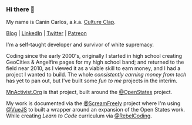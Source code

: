### Hi there 👋

My name is Canin Carlos, a.k.a. [Culture Clap](https://www.cultureclap.com).

[Blog](//blog.cultureclap.com) | [LinkedIn](//linkedin.com/in/cultureclap) | [Twitter](//twitter.com/cultureclap) | [Patreon](//patreon.com/cultureclap) 

I'm a self-taught developer and survivor of white supremacy.

Coding since the early 2000's, originally I started in high school creating GeoCities & Angelfire pages for my high school band; and returned to the field near 2010, as I viewed it as a viable skill to earn money, and I had a project I wanted to build. The whole *consistently earning money from tech* has yet to pan out, but I've built some *fun to me* projects in the interim.

[MnActivist.Org](https//www.mnactivist.org) is that project, built around the [@OpenStates](//www.github.com/OpenStates) project.

My work is documented via the [@ScreamFreely](//www.github.com/ScreamFreely) project where I'm using [@VueJS](//www.github.com/vuejs) to built a wrapper around an expansion of the Open States work. While creating *Learn to Code* curriculum via [@RebelCoding](//www.github.com/RebelCoding).

<!--
**cultureclap/cultureclap** is a ✨ _special_ ✨ repository because its `README.md` (this file) appears on your GitHub profile.

Here are some ideas to get you started:

- 🔭 I’m currently working on ...
- 🌱 I’m currently learning ...
- 👯 I’m looking to collaborate on ...
- 🤔 I’m looking for help with ...
- 💬 Ask me about ...
- 📫 How to reach me: ...
- 😄 Pronouns: ...
- ⚡ Fun fact: ...
-->

